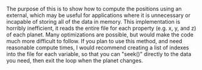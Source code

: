 The purpose of this is to show how to compute the positions using an external, which may be useful for applications where it is unnecessary or incapable of storing
all of the data in memory.  This implementation is horribly inefficient, it reads the entire file for each property (e.g. x, y, and z) of each planet.  Many optimizations
are possible, but would make the code much more difficult to follow.  If you plan to use this method, and need reasonable compute times, I would recommend creating
a list of indexes into the file for each variable, so that you can "seek()" directly to the data you need, then exit the loop when the planet changes.